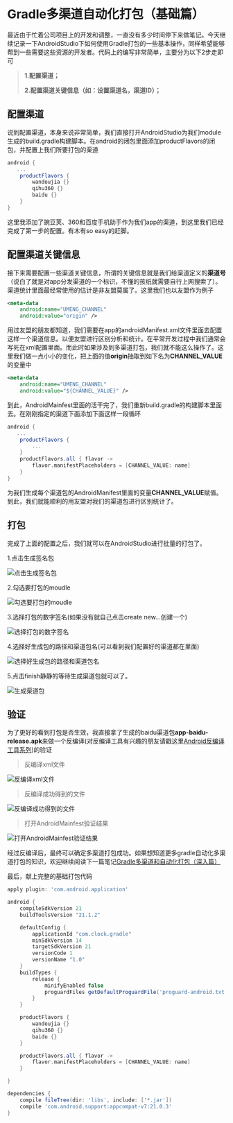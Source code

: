 # Gradle多渠道自动化打包（基础篇）

最近由于忙着公司项目上的开发和调整，一直没有多少时间停下来做笔记。今天继续记录一下AndroidStudio下如何使用Gradle打包的一些基本操作，同样希望能够帮到一些需要这些资源的开发者。代码上的编写非常简单，主要分为以下2步走即可

> **1.配置渠道；**
> 
> **2.配置渠道关键信息（如：设置渠道名，渠道ID）；**

## 配置渠道

说到配置渠道，本身来说非常简单，我们直接打开AndroidStudio为我们module生成的build.gradle构建脚本。在android的闭包里面添加productFlavors的闭包，并配置上我们所要打包的渠道

```groovy
android {
   ...
    productFlavors {
        wandoujia {}
        qihu360 {}
        baidu {}
    }
}
```

这里我添加了豌豆荚、360和百度手机助手作为我们app的渠道，到这里我们已经完成了第一步的配置。有木有so easy的赶脚。

## 配置渠道关键信息

接下来需要配置一些渠道关键信息，所谓的关键信息就是我们给渠道定义的**渠道号**（说白了就是对app分发渠道的一个标识，不懂的孩纸就需要自行上网搜索了）。渠道统计里面最经常使用的估计是非友盟莫属了。这里我们也以友盟作为例子

```xml
<meta-data
	android:name="UMENG_CHANNEL"
	android:value="origin" />
```

用过友盟的朋友都知道，我们需要在app的androidManifest.xml文件里面去配置这样一个渠道信息。以便友盟进行区别分析和统计。在平常开发过程中我们通常会写死在xml配置里面。而此时如果涉及到多渠道打包，我们就不能这么操作了。这里我们做一点小小的变化，把上面的值**origin**抽取到如下名为**CHANNEL_VALUE**的变量中

```xml
<meta-data
	android:name="UMENG_CHANNEL"
	android:value="${CHANNEL_VALUE}" />
```

到此，AndroidMainfest里面的活干完了，我们重新build.gradle的构建脚本里面去。在刚刚指定的渠道下面添加下面这样一段循环

```groovy
android {
   ...
    productFlavors {
        ...
    }
	productFlavors.all { flavor ->
        flavor.manifestPlaceholders = [CHANNEL_VALUE: name]
    }
}
```

为我们生成每个渠道包的AndroidManifest里面的变量**CHANNEL_VALUE**赋值。到此，我们就能顺利的用友盟对我们的渠道包进行区别统计了。

## 打包

完成了上面的配置之后，我们就可以在AndroidStudio进行批量的打包了。

1.点击生成签名包

![点击生成签名包](http://c.hiphotos.baidu.com/image/pic/item/8b82b9014a90f603e122c4473f12b31bb051ed24.jpg)

2.勾选要打包的moudle

![勾选要打包的moudle](http://b.hiphotos.baidu.com/image/pic/item/5243fbf2b21193134174a4b063380cd791238dff.jpg)

3.选择打包的数字签名(如果没有就自己点击create new...创建一个)

![选择打包的数字签名](http://f.hiphotos.baidu.com/image/pic/item/91529822720e0cf31a6516fb0c46f21fbe09aa24.jpg)

4.选择好生成包的路径和渠道包名(可以看到我们配置好的渠道都在里面)

![选择好生成包的路径和渠道包名](http://d.hiphotos.baidu.com/image/pic/item/d31b0ef41bd5ad6ebe233cea87cb39dbb7fd3cd3.jpg)

5.点击finish静静的等待生成渠道包就可以了。

![生成渠道包](http://b.hiphotos.baidu.com/image/pic/item/a50f4bfbfbedab64823815c0f136afc379311e63.jpg)

## 验证

为了更好的看到打包是否生效，我直接拿了生成的baidu渠道包**app-baidu-release.apk**来做一个反编译(对反编译工具有兴趣的朋友请戳这里[Android反编译工具系列](/Tools/Android反编译工具系列.md))的验证

>反编译xml文件

![反编译xml文件](http://d.hiphotos.baidu.com/image/pic/item/3812b31bb051f81915df444adcb44aed2e73e73c.jpg)

>反编译成功得到的文件
>
![反编译成功得到的文件](http://b.hiphotos.baidu.com/image/pic/item/9f2f070828381f30487fcba9af014c086e06f048.jpg)

>打开AndroidMainfest验证结果

![打开AndroidMainfest验证结果](http://b.hiphotos.baidu.com/image/pic/item/6a63f6246b600c33568399c81c4c510fd9f9a13c.jpg)

经过反编译后，最终可以确定多渠道打包成功。如果想知道更多gradle自动化多渠道打包的知识，欢迎继续阅读下一篇笔记[Gradle多渠道和自动化打包（深入篇）](6_Gradle多渠道和自动化打包（深入篇）.md)

最后，献上完整的基础打包代码

```groovy
apply plugin: 'com.android.application'

android {
    compileSdkVersion 21
    buildToolsVersion "21.1.2"

    defaultConfig {
        applicationId "com.clock.gradle"
        minSdkVersion 14
        targetSdkVersion 21
        versionCode 1
        versionName "1.0"
    }
    buildTypes {
        release {
            minifyEnabled false
            proguardFiles getDefaultProguardFile('proguard-android.txt'), 'proguard-rules.pro'
        }
    }

    productFlavors {
        wandoujia {}
        qihu360 {}
        baidu {}
    }

    productFlavors.all { flavor ->
        flavor.manifestPlaceholders = [CHANNEL_VALUE: name]
    }

}

dependencies {
    compile fileTree(dir: 'libs', include: ['*.jar'])
    compile 'com.android.support:appcompat-v7:21.0.3'
}

```